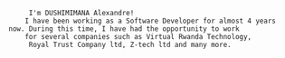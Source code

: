 

         I'm DUSHIMIMANA Alexandre!
        I have been working as a Software Developer for almost 4 years now. During this time, I have had the opportunity to work 
        for several companies such as Virtual Rwanda Technology, 
         Royal Trust Company ltd, Z-tech ltd and many more.
         


<!--
**xander1a/xander1a** is a ✨ _special_ ✨ repository because its `README.md` (this file) appears on your GitHub profile.

Here are some ideas to get you started:

- 🔭 I’m currently working on ...
- 🌱 I’m currently learning ...
- 👯 I’m looking to collaborate on ...
- 🤔 I’m looking for help with ...
- 💬 Ask me about ...
- 📫 How to reach me: ...
- 😄 Pronouns: ...
- ⚡ Fun fact: ...
-->
